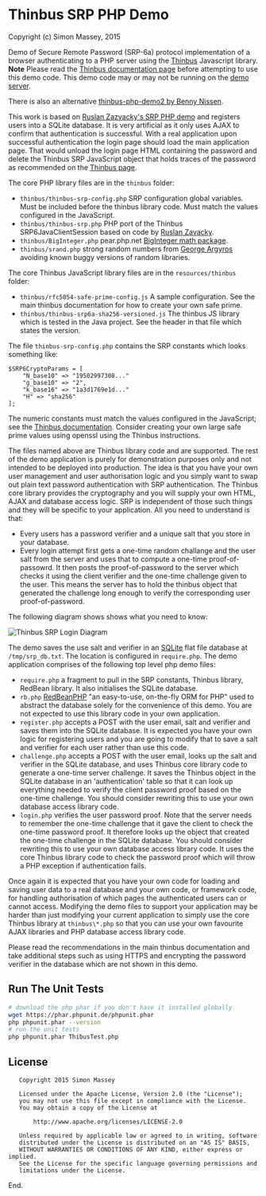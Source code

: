 # Thinbus SRP PHP Demo

Copyright (c) Simon Massey, 2015

Demo of Secure Remote Password (SRP-6a) protocol implementation of a browser authenticating to a PHP server using the [Thinbus](https://bitbucket.org/simon_massey/thinbus-srp-js) Javascript library. 
**Note** Please read the [Thinbus documentation page](https://bitbucket.org/simon_massey/thinbus-srp-js) before attempting to use this demo code. This demo code may or may not be running 
on the [demo server](http://thinbusphp-n00p.rhcloud.com/).

There is also an alternative [thinbus-php-demo2 by Benny Nissen](https://bitbucket.org/beastybeast/thinbus-php-demo2/overview). 

This work is based on [Ruslan Zazvacky's SRP PHP demo](https://github.com/RuslanZavacky/srp-6a-demo) and registers users into a SQLite database. 
It is very artificial as it only uses AJAX to confirm that authentication is successful. With a real application upon successful authentication the login page should load the main application page. 
That would unload the login page HTML containing the password and delete the Thinbus SRP JavaScript object that holds traces of the password as recommended on the [Thinbus page](https://bitbucket.org/simon_massey/thinbus-srp-js). 

The core PHP library files are in the `thinbus` folder:

* `thinbus/thinbus-srp-config.php` SRP configuration global variables. Must be included before the thinbus library code. Must match the values configured in the JavaScript. 
* `thinbus/thinbus-srp.php` PHP port of the Thinbus SRP6JavaClientSession based on code by [Ruslan Zavacky](https://github.com/RuslanZavacky/srp-6a-demo).
* `thinbus/BigInteger.php` pear.php.net [BigInteger math package](http://pear.php.net/package/BigInteger).
* `thinbus/srand.php` strong random numbers from [George Argyros](https://github.com/GeorgeArgyros/Secure-random-bytes-in-PHP) avoiding known buggy versions of random libraries. 

The core Thinbus JavaScript library files are in the `resources/thinbus` folder: 

* `thinbus/rfc5054-safe-prime-config.js` A sample configuration. See the main thinbus documentation for how to create your own safe prime. 
* `thinbus/thinbus-srp6a-sha256-versioned.js` The thinbus JS library which is tested in the Java project. See the header in that file which states the version. 

The file `thinbus-srp-config.php` contains the SRP constants which looks something like: 

```
$SRP6CryptoParams = [
    "N_base10" => "19502997308..."
    "g_base10" => "2",
    "k_base16" => "1a3d1769e1d..."
    "H" => "sha256"
];
```

The numeric constants must match the values configured in the JavaScript; see the [Thinbus documentation](https://bitbucket.org/simon_massey/thinbus-srp-js). 
Consider creating your own large safe prime values using openssl using the Thinbus instructions. 

The files named above are Thinbus library code and are supported. The rest of the demo application is purely for demonstration purposes only and not 
intended to be deployed into production. The idea is that you have your own user management and user authorisation logic and you simply want to 
swap out plain text password authentication with SRP authentication. The Thinbus core library provides the cryptography and you will supply your own 
HTML, AJAX and database access logic. SRP is independent of those such things and they will be specific to your application. All you need to understand 
is that:

* Every users has a password verifier and a unique salt that you store in your database. 
* Every login attempt first gets a one-time random challange and the user salt from the server and uses that to compute a one-time proof-of-passowrd. It then posts the proof-of-password to the server which checks it using the client verifier and the one-time challenge given to the user. This means the server has to hold the thinbus object that generated the challenge long enough to verify the corresponding user proof-of-password. 

The following diagram shows shows what you need to know: 

![Thinbus SRP Login Diagram](http://simon_massey.bitbucket.org/thinbus/login.png "Thinbus SRP Login Diagram")

The demo saves the use salt and verifier in an [SQLite](http://php.net/manual/en/book.sqlite.php) flat file database at `/tmp/srp_db.txt`. The location is configured in `require.php`. 
The demo application comprises of the following top level php demo files: 

* `require.php` a fragment to pull in the SRP constants, Thinbus library, RedBean library. It also initialises the SQLite database. 
* `rb.php` [RedBeanPHP](http://redbeanphp.com) "an easy-to-use, on-the-fly ORM for PHP" used to abstract the database solely for the convenience of this demo. You are not expected to use this library code in your own application.   
* `register.php` accepts a POST with the user email, salt and verifier and saves them into the SQLite database. It is expected you have your own logic for registering users and you are going to modify that to save a salt and verifier for each user rather than use this code.
* `challenge.php` accepts a POST with the user email, looks up the salt and verifier in the SQLite database, and uses Thinbus core library code to generate a one-time server challenge. It saves the Thinbus object in the SQLite database in an 'authentication' table so that it can look up everything needed to verify the client password proof based on the one-time challenge. You should consider rewriting this to use your own database access library code.  
* `login.php` verifies the user password proof. Note that the server needs to remember the one-time challenge that it gave the client to check the one-time password proof. It therefore looks up the object that created the one-time challenge in the SQLite database. You should consider rewriting this to use your own database access library code. It uses the core Thinbus library code to check the password proof which will  throw a PHP exception if authentication fails. 

Once again it is expected that you have your own code for loading and saving user data to a real database and your own code, or framework code, for handling authorisation of 
which pages the authenticated users can or cannot access. Modifying the demo files to support your application may be harder than just modifying your current application to simply use the 
core Thinbus library at `thinbus\*.php` so that you can use your own favourite AJAX libraries and PHP database access library code.   

Please read the recommendations in the main thinbus documentation and take additional steps such as using HTTPS and encrypting the password verifier in the database which are not shown in this demo. 

## Run The Unit Tests

```sh
# download the php phar if you don't have it installed globally
wget https://phar.phpunit.de/phpunit.phar
php phpunit.phar --version
# run the unit tests
php phpunit.phar ThibusTest.php
```

## License

```
   Copyright 2015 Simon Massey

   Licensed under the Apache License, Version 2.0 (the "License");
   you may not use this file except in compliance with the License.
   You may obtain a copy of the License at

       http://www.apache.org/licenses/LICENSE-2.0

   Unless required by applicable law or agreed to in writing, software
   distributed under the License is distributed on an "AS IS" BASIS,
   WITHOUT WARRANTIES OR CONDITIONS OF ANY KIND, either express or implied.
   See the License for the specific language governing permissions and
   limitations under the License.
```
   
End.